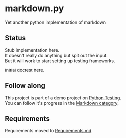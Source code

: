 markdown.py
===========

Yet another python implementation of markdown

## Status
Stub implementation here.  
It doesn't really do anything but spit out the input.  
But it will work to start setting up testing frameworks.

Initial doctest here.

## Follow along
This project is part of a demo project on [Python Testing](http://pythontesting.net).   
You can follow it's progress in the [Markdown category](http://pythontesting.net/category/markdown/).

## Requirements
Requirements moved to [Requirements.md](Requirements.md)

